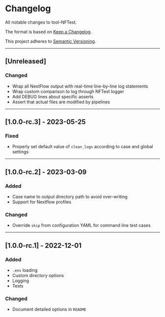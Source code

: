 # Changelog
All notable changes to tool-NFTest.

The format is based on [Keep a Changelog](https://keepachangelog.com/en/1.0.0/).

This project adheres to [Semantic Versioning](https://semver.org/spec/v2.0.0.html).

---

## [Unreleased]
### Changed
- Wrap all NextFlow output with real-time line-by-line log statements
- Wrap custom comparison to log through NFTest logger
- Add DEBUG lines about specific asserts
- Assert that actual files are modified by pipelines

---

## [1.0.0-rc.3] - 2023-05-25
### Fixed
- Properly set default value of `clean_logs` according to case and global settings

---

## [1.0.0-rc.2] - 2023-03-09
### Added
- Case name to output directory path to avoid over-writing
- Support for Nextflow profiles
### Changed
- Override `skip` from configuration YAML for command line test cases

---

## [1.0.0-rc.1] - 2022-12-01
### Added
- `.env` loading
- Custom directory options
- Logging
- Tests
### Changed
- Document detailed options in `README`
